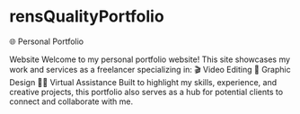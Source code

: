 # rensQualityPortfolio
🌐 Personal Portfolio 

Website Welcome to my personal portfolio website! This site showcases my work and services as a freelancer specializing in:  🎬 Video Editing 🎨 Graphic Design 🧑‍💻 Virtual Assistance  Built to highlight my skills, experience, and creative projects, this portfolio also serves as a hub for potential clients to connect and collaborate with me.
